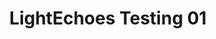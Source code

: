 ---
layout: default
category: bts
tags: ["openframeworks","ILDA","lasers"]
video: "https://player.vimeo.com/video/127830346?badge=0&amp;autopause=0&amp;player_id=0&amp;app_id=72231"
title: "LightEchoes Testing 01"
thumbnail: "https://i.vimeocdn.com/video/518742310_295x166.jpg?r=pad"
---